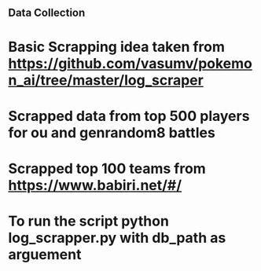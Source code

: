 ## Data Collection

# Basic Scrapping idea taken from https://github.com/vasumv/pokemon_ai/tree/master/log_scraper 
# Scrapped data from top 500 players for ou and genrandom8 battles 
# Scrapped top 100 teams from https://www.babiri.net/#/ 

# To run the script python log_scrapper.py with db_path as arguement
